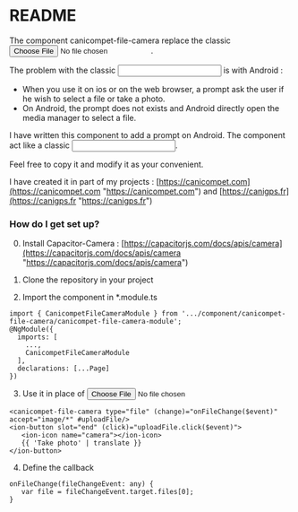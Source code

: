 # README #

The component canicompet-file-camera replace the classic <input type="file">. 

The problem with the classic <input> is with Android : 

*  When you use it on ios or on the web browser, a prompt ask the user if he wish to select a file or take a photo.
*  On Android, the prompt does not exists and Android directly open the media manager to select a file.

I have written this component to add a prompt on Android. The component act like a classic <input>.

Feel free to copy it and modify it as your convenient.

I have created it in part of my projects : [https://canicompet.com](https://canicompet.com "https://canicompet.com") and [https://canigps.fr](https://canigps.fr "https://canigps.fr")

### How do I get set up? ###

0.  Install Capacitor-Camera : [https://capacitorjs.com/docs/apis/camera](https://capacitorjs.com/docs/apis/camera "https://capacitorjs.com/docs/apis/camera")

1.  Clone the repository in your project
2.  Import the component in *.module.ts
```
import { CanicompetFileCameraModule } from '.../component/canicompet-file-camera/canicompet-file-camera-module';
@NgModule({
  imports: [
    ...,
    CanicompetFileCameraModule
  ],
  declarations: [...Page]
})
```

3.  Use it in place of <input type="file">
```
<canicompet-file-camera type="file" (change)="onFileChange($event)" accept="image/*" #uploadFile/>
<ion-button slot="end" (click)="uploadFile.click($event)">
   <ion-icon name="camera"></ion-icon>
   {{ 'Take photo' | translate }}
</ion-button>
```

4. Define the callback
```
onFileChange(fileChangeEvent: any) {
   var file = fileChangeEvent.target.files[0];
}
```
